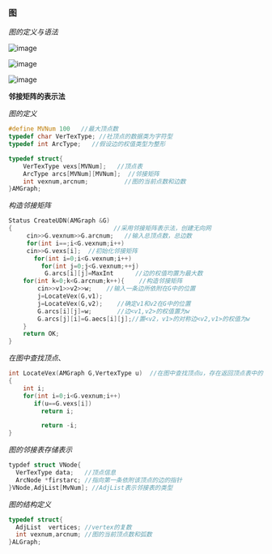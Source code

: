 ### 图

*图的定义与语法*

![image](https://github.com/HellowJasper/Jasper-data-structure/assets/130765164/5479e83a-7d95-48bb-8d55-27ca4b258a27)

![image](https://github.com/HellowJasper/Jasper-data-structure/assets/130765164/3f03461c-919c-4163-a11f-f5e1616d8be6)

![image](https://github.com/HellowJasper/Jasper-data-structure/assets/130765164/e1419d08-225d-46b1-b6bb-01d58089c287)

**邻接矩阵的表示法**

*图的定义*

~~~cpp
#define MVNum 100   //最大顶点数
typedef char VerTexType; //社顶点的数据类为字符型
typedef int ArcType;   //假设边的权值类型为整形

typedef struct{
    VerTexType vexs[MVNum];   //顶点表
    ArcType arcs[MVNum][MVNum];  //邻接矩阵
    int vexnum,arcnum;          //图的当前点数和边数
}AMGraph;
~~~

*构造邻接矩阵*
~~~cpp
Status CreateUDN(AMGraph &G)
{                            //采用邻接矩阵表示法，创建无向网
     cin>>G.vexnum>>G.arcnum;   //输入总顶点数，总边数
     for(int i==;i<G.vexnum;i++) 
     cin>>G.vexs[i];  //初始化邻接矩阵
       for(int i=0;i<G.vexnum;i++)
         for(int j=0;j<G.vexnum;++j)
          G.arcs[i][j]=MaxInt      //边的权值均置为最大数
    for(int k=0;k<G.arcnum;k++){    //构造邻接矩阵
        cin>>v1>>v2>>w;    //输入一条边所依附在G中的位置
        j=LocateVex(G,v1);
        j=LocateVex(G,v2);    //确定v1和v2在G中的位置
        G.arcs[i][j]=w;       //边<v1,v2>的权值置为w
        G.arcs[j][i]=G.aecs[i][j];//置<v2，v1>的对称边<v2,v1>的权值为w
    }
    return OK;
}
~~~~

*在图中查找顶点*、

~~~cpp
int LocateVex(AMGraph G,VertexType u)  //在图中查找顶点u，存在返回顶点表中的下标，否则返回-1；
{
    int i;
    for(int i=0;i<G.vexnum;i++)
       if(u==G.vexs[i])
         return i;

         return -i;
}
~~~

*图的邻接表存储表示*
~~~cpp
typdef struct VNode{
  VerTexType data;   //顶点信息
  ArcNode *firstarc; //指向第一条依附该顶点的边的指针
}VNode,AdjList[MvNum]; //AdjList表示邻接表的类型
~~~

*图的结构定义*

~~~cpp
typedef struct{
  AdjList  vertices; //vertex的复数
  int vexnum,arcnum; //图的当前顶点数和弧数
}ALGraph;
~~~


